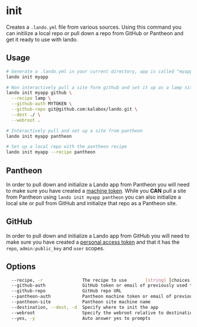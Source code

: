 init
====

Creates a `.lando.yml` file from various sources. Using this command you can initilize a local repo or pull down a repo from GitHub or Pantheon and get it ready to use with lando.

Usage
-----

```bash
# Generate a .lando.yml in your current directory, app is called "myapp"
lando init myapp

# Non interactively pull a site form github and set it up as a lamp site
lando init myapp github \
  --recipe lamp \
  --github-auth MYTOKEN \
  --github-repo git@github.com:kalabox/lando.git \
  --dest ./ \
  --webroot .

# Interactively pull and set up a site from pantheon
lando init myapp pantheon

# Set up a local repo with the pantheon recipe
lando init myapp --recipe pantheon
```

Pantheon
--------

In order to pull down and initialize a Lando app from Pantheon you will need to make sure you have created a [machine token](https://pantheon.io/docs/machine-tokens/). While you **CAN** pull a site from Pantheon using `lando init myapp pantheon` you can also initialize a local site or pull from GitHub and initialize that repo as a Pantheon site.

GitHub
------

In order to pull down and initialize a Lando app from GitHub you will need to make sure you have created a [personal access token](https://help.github.com/articles/creating-a-personal-access-token-for-the-command-line/) and that it has the `repo`, `admin:public_key` and `user` scopes.

Options
-------

```bash
  --recipe, -r               The recipe to use       [string] [choices: "custom", "backdrop", "drupal6", "drupal7", "drupal8", "laravel", "lamp", "lemp", "pantheon", "wordpress"]
  --github-auth              GitHub token or email of previously used token                                                                                               [string]
  --github-repo              GitHub repo URL                                                                                                                              [string]
  --pantheon-auth            Pantheon machine token or email of previously used token                                                                                     [string]
  --pantheon-site            Pantheon site machine name                                                                                                                   [string]
  --destination, --dest, -d  Specify where to init the app                                                                                                                [string]
  --webroot                  Specify the webroot relative to destination                                                                                                  [string]
  --yes, -y                  Auto answer yes to prompts                                                                                                 [boolean] [default: false]
```
